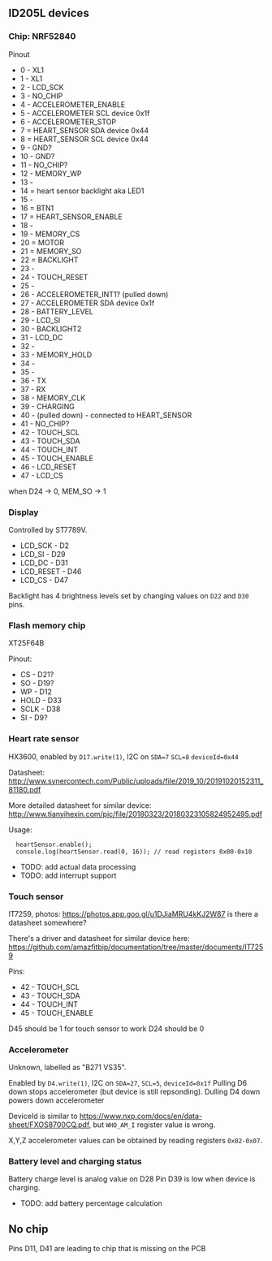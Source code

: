 ## ID205L devices

### Chip: NRF52840

Pinout
- 0 - XL1
- 1 - XL1
- 2 - LCD_SCK
- 3 - NO_CHIP
- 4 - ACCELEROMETER_ENABLE
- 5 - ACCELEROMETER SCL device 0x1f
- 6 - ACCELEROMETER_STOP
- 7 = HEART_SENSOR SDA device 0x44
- 8 = HEART_SENSOR SCL device 0x44
- 9  - GND?
- 10 - GND?
- 11 - NO_CHIP? 
- 12 - MEMORY_WP
- 13 - 
- 14 = heart sensor backlight aka LED1
- 15 - 
- 16 = BTN1
- 17 = HEART_SENSOR_ENABLE
- 18 - 
- 19 - MEMORY_CS
- 20 = MOTOR
- 21 = MEMORY_SO
- 22 = BACKLIGHT
- 23 - 
- 24 - TOUCH_RESET
- 25 - 
- 26 - ACCELEROMETER_INT1? (pulled down)
- 27 - ACCELEROMETER SDA device 0x1f
- 28 - BATTERY_LEVEL
- 29 - LCD_SI
- 30 - BACKLIGHT2
- 31 - LCD_DC
- 32 -
- 33 - MEMORY_HOLD
- 34 -
- 35 -
- 36 - TX
- 37 - RX
- 38 - MEMORY_CLK
- 39 - CHARGING
- 40 - (pulled down) - connected to HEART_SENSOR
- 41 - NO_CHIP?
- 42 - TOUCH_SCL
- 43 - TOUCH_SDA
- 44 - TOUCH_INT
- 45 - TOUCH_ENABLE
- 46 - LCD_RESET
- 47 - LCD_CS

when D24 -> 0, MEM_SO -> 1

### Display
Controlled by ST7789V.

- LCD_SCK - D2
- LCD_SI - D29
- LCD_DC - D31
- LCD_RESET - D46
- LCD_CS - D47

Backlight has 4 brightness levels set by changing values on `D22` and `D30` pins.

### Flash memory chip
XT25F64B

Pinout:
- CS - D21?
- SO - D19?
- WP - D12
- HOLD - D33
- SCLK - D38
- SI - D9?

### Heart rate sensor
HX3600, enabled by `D17.write(1)`, I2C on `SDA=7` `SCL=8` `deviceId=0x44`

Datasheet: http://www.synercontech.com/Public/uploads/file/2019_10/20191020152311_81180.pdf

More detailed datasheet for similar device: http://www.tianyihexin.com/pic/file/20180323/20180323105824952495.pdf

Usage: 
```
  heartSensor.enable();
  console.log(heartSensor.read(0, 16)); // read registers 0x00-0x10
```

- TODO: add actual data processing
- TODO: add interrupt support

### Touch sensor
IT7259, photos: https://photos.app.goo.gl/u1DJjaMRU4kKJ2W87 is there a datasheet somewhere?

There's a driver and datasheet for similar device here: https://github.com/amazfitbip/documentation/tree/master/documents/IT7259

Pins:
- 42 - TOUCH_SCL
- 43 - TOUCH_SDA
- 44 - TOUCH_INT
- 45 - TOUCH_ENABLE

D45 should be 1 for touch sensor to work
D24 should be 0

### Accelerometer
Unknown, labelled as "B271 VS35". 

Enabled by `D4.write(1)`, I2C on `SDA=27`, `SCL=5`, `deviceId=0x1f`
Pulling D6 down stops accelerometer (but device is still repsonding).
Dulling D4 down powers down accelerometer

DeviceId is similar to https://www.nxp.com/docs/en/data-sheet/FXOS8700CQ.pdf, but `WHO_AM_I` register value is wrong.

X,Y,Z accelerometer values can be obtained by reading registers `0x02-0x07`.

### Battery level and charging status

Battery charge level is analog value on D28
Pin D39 is low when device is charging.

- TODO: add battery percentage calculation

## No chip

Pins D11, D41 are leading to chip that is missing on the PCB
